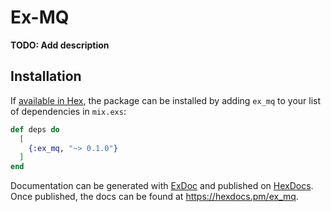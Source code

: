 # Ex-MQ

**TODO: Add description**

## Installation

If [available in Hex](https://hex.pm/docs/publish), the package can be installed
by adding `ex_mq` to your list of dependencies in `mix.exs`:

```elixir
def deps do
  [
    {:ex_mq, "~> 0.1.0"}
  ]
end
```

Documentation can be generated with [ExDoc](https://github.com/elixir-lang/ex_doc)
and published on [HexDocs](https://hexdocs.pm). Once published, the docs can
be found at <https://hexdocs.pm/ex_mq>.

